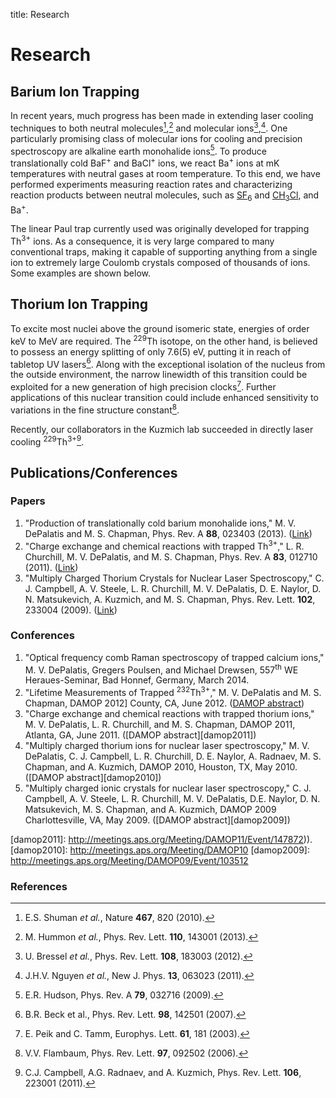 title: Research

Research
========

Barium Ion Trapping
-------------------

In recent years, much progress has been made in extending laser
cooling techniques to both neutral molecules[^1],[^2] and molecular
ions[^3],[^4]. One particularly promising class of molecular ions for
cooling and precision spectroscopy are alkaline earth monohalide
ions[^5]. To produce translationally cold BaF<sup>+</sup> and
BaCl<sup>+</sup> ions, we react Ba<sup>+</sup> ions at mK temperatures
with neutral gases at room temperature. To this end, we have performed
experiments measuring reaction rates and characterizing reaction
products between neutral molecules, such as [SF<sub>6</sub>][SF6] and
[CH<sub>3</sub>Cl][CH3Cl], and Ba<sup>+</sup>.

[SF6]: http://en.wikipedia.org/wiki/Sulfur_hexafluoride
[CH3Cl]: http://en.wikipedia.org/wiki/Chloromethane

The linear Paul trap currently used was originally developed for
trapping Th<sup>3+</sup> ions. As a consequence, it is very large
compared to many conventional traps, making it capable of supporting
anything from a single ion to extremely large Coulomb crystals
composed of thousands of ions. Some examples are shown below.

Thorium Ion Trapping
--------------------

To excite most nuclei above the ground isomeric state, energies of
order keV to MeV are required. The <sup>229</sup>Th isotope, on the
other hand, is believed to possess an energy splitting of only 7.6(5)
eV, putting it in reach of tabletop UV lasers[^6]. Along with the
exceptional isolation of the nucleus from the outside environment, the
narrow linewidth of this transition could be exploited for a new
generation of high precision clocks[^7]. Further applications of this
nuclear transition could include enhanced sensitivity to variations in
the fine structure constant[^8].

Recently, our collaborators in the Kuzmich lab succeeded in directly
laser cooling <sup>229</sup>Th<sup>3+</sup>[^9].

Publications/Conferences
------------------------

### Papers ###

1. "Production of translationally cold barium monohalide ions,"
   M. V. DePalatis and M. S. Chapman, Phys. Rev. A **88**, 023403
   (2013). ([Link][BaRxn])
1. "Charge exchange and chemical reactions with trapped
   Th<sup>3+</sup>," L. R. Churchill, M. V. DePalatis, and
   M. S. Chapman, Phys. Rev. A **83**, 012710 (2011). ([Link][ThRxn])
1. "Multiply Charged Thorium Crystals for Nuclear Laser Spectroscopy,"
   C. J. Campbell, A. V. Steele, L. R. Churchill, M. V. DePalatis,
   D. E. Naylor, D. N. Matsukevich, A. Kuzmich, and M. S. Chapman,
   Phys. Rev. Lett. **102**, 233004 (2009). ([Link][Th232])
  
[BaRxn]: http://journals.aps.org/pra/abstract/10.1103/PhysRevA.88.023403
[ThRxn]: http://journals.aps.org/pra/abstract/10.1103/PhysRevA.83.012710
[Th232]: http://journals.aps.org/prl/abstract/10.1103/PhysRevLett.102.233004

### Conferences ###

1. "Optical frequency comb Raman spectroscopy of trapped calcium
   ions," M. V. DePalatis, Gregers Poulsen, and Michael Drewsen,
   557<sup>th</sup> WE Heraues-Seminar, Bad Honnef, Germany, March 2014.
1. "Lifetime Measurements of Trapped <sup>232</sup>Th<sup>3+</sup>,"
   M. V. DePalatis and M. S. Chapman, DAMOP 2012] County, CA, June 2012.
   ([DAMOP abstract][damop2012])
1. "Charge exchange and chemical reactions with trapped thorium ions,"
   M. V. DePalatis, L. R. Churchill, and M. S. Chapman, DAMOP 2011,
   Atlanta, GA, June 2011. ([DAMOP abstract][damop2011])
1. "Multiply charged thorium ions for nuclear laser spectroscopy,"
   M. V. DePalatis, C. J. Campbell, L. R. Churchill, D. E. Naylor,
   A. Radnaev, M. S. Chapman, and A. Kuzmich, DAMOP 2010, Houston, TX,
   May 2010. ([DAMOP abstract][damop2010])
1. "Multiply charged ionic crystals for nuclear laser spectroscopy,"
   C. J. Campbell, A. V. Steele, L. R. Churchill, M. V. DePalatis,
   D.E. Naylor, D. N. Matsukevich, M. S. Chapman, and A. Kuzmich,
   DAMOP 2009 Charlottesville, VA, May 2009.
   ([DAMOP abstract][damop2009])
  
[damop2012]: http://meetings.aps.org/Meeting/DAMOP12/Event/171304
[damop2011]: http://meetings.aps.org/Meeting/DAMOP11/Event/147872)).
[damop2010]: http://meetings.aps.org/Meeting/DAMOP10
[damop2009]: http://meetings.aps.org/Meeting/DAMOP09/Event/103512

### References ###

[^1]: E.S. Shuman *et al.*, Nature **467**, 820 (2010).
[^2]: M. Hummon *et al.*, Phys. Rev. Lett. **110**, 143001 (2013).
[^3]: U. Bressel *et al.*, Phys. Rev. Lett. **108**, 183003 (2012).
[^4]: J.H.V. Nguyen *et al.*, New J. Phys. **13**, 063023 (2011).
[^5]: E.R. Hudson, Phys. Rev. A **79**, 032716 (2009).
[^6]: B.R. Beck et al., Phys. Rev. Lett. **98**, 142501 (2007).
[^7]: E. Peik and C. Tamm, Europhys. Lett. **61**, 181 (2003).
[^8]: V.V. Flambaum, Phys. Rev. Lett. **97**, 092502 (2006).
[^9]: C.J. Campbell, A.G. Radnaev, and A. Kuzmich, Phys. Rev. Lett. **106**, 223001 (2011).
